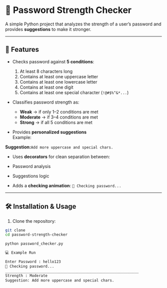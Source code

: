 # 🔑 Password Strength Checker

A simple Python project that analyzes the strength of a user’s password and provides **suggestions** to make it stronger.

---

## 🚀 Features
- Checks password against **5 conditions**:
  1. At least 8 characters long
  2. Contains at least one uppercase letter
  3. Contains at least one lowercase letter
  4. Contains at least one digit
  5. Contains at least one special character (`!@#$%^&*...`)

- Classifies password strength as:
  - **Weak** → if only 1–2 conditions are met
  - **Moderate** → if 3–4 conditions are met
  - **Strong** → if all 5 conditions are met

- Provides **personalized suggestions**  
  Example:  

**Suggestion:**`Add more uppercase and special chars.`

- Uses **decorators** for clean separation between:
- Password analysis
- Suggestions logic

- Adds a **checking animation**:
`🔑 Checking password...`


---

## 🛠️ Installation & Usage

1. Clone the repository:
 ```bash
 git clone 
 cd password-strength-checker

python password_checker.py

 💻 Example Run

Enter Password : hello123
🔑 Checking password...
____________________________________________________________
Strength : Moderate
Suggestion: Add more uppercase and special chars.
